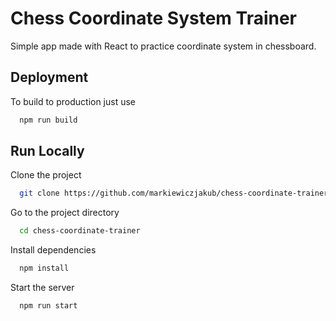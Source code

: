 
# Chess Coordinate System Trainer

Simple app made with React to practice coordinate system in chessboard.




## Deployment

To build to production just use
```bash
  npm run build
```


## Run Locally

Clone the project

```bash
  git clone https://github.com/markiewiczjakub/chess-coordinate-trainer
```

Go to the project directory

```bash
  cd chess-coordinate-trainer
```

Install dependencies

```bash
  npm install
```

Start the server

```bash
  npm run start
```

